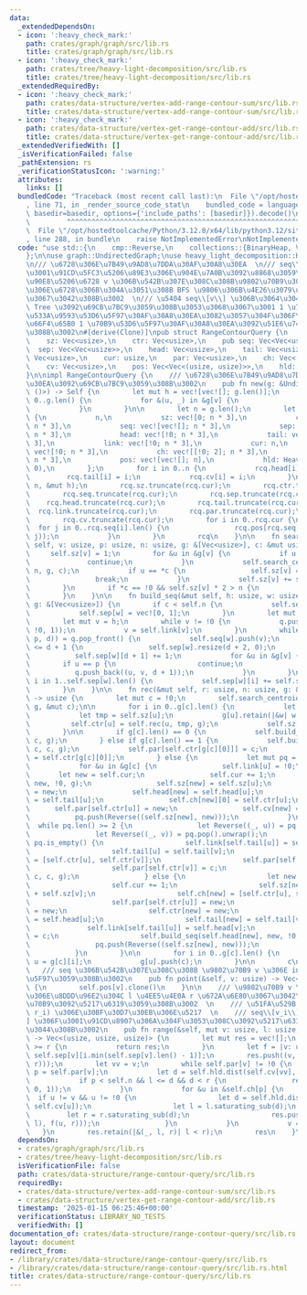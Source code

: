 ```yaml
---
data:
  _extendedDependsOn:
  - icon: ':heavy_check_mark:'
    path: crates/graph/graph/src/lib.rs
    title: crates/graph/graph/src/lib.rs
  - icon: ':heavy_check_mark:'
    path: crates/tree/heavy-light-decomposition/src/lib.rs
    title: crates/tree/heavy-light-decomposition/src/lib.rs
  _extendedRequiredBy:
  - icon: ':heavy_check_mark:'
    path: crates/data-structure/vertex-add-range-contour-sum/src/lib.rs
    title: crates/data-structure/vertex-add-range-contour-sum/src/lib.rs
  - icon: ':heavy_check_mark:'
    path: crates/data-structure/vertex-get-range-contour-add/src/lib.rs
    title: crates/data-structure/vertex-get-range-contour-add/src/lib.rs
  _extendedVerifiedWith: []
  _isVerificationFailed: false
  _pathExtension: rs
  _verificationStatusIcon: ':warning:'
  attributes:
    links: []
  bundledCode: "Traceback (most recent call last):\n  File \"/opt/hostedtoolcache/Python/3.12.8/x64/lib/python3.12/site-packages/onlinejudge_verify/documentation/build.py\"\
    , line 71, in _render_source_code_stat\n    bundled_code = language.bundle(stat.path,\
    \ basedir=basedir, options={'include_paths': [basedir]}).decode()\n          \
    \         ^^^^^^^^^^^^^^^^^^^^^^^^^^^^^^^^^^^^^^^^^^^^^^^^^^^^^^^^^^^^^^^^^^^^^^^^^^^^^^^^^\n\
    \  File \"/opt/hostedtoolcache/Python/3.12.8/x64/lib/python3.12/site-packages/onlinejudge_verify/languages/rust.py\"\
    , line 288, in bundle\n    raise NotImplementedError\nNotImplementedError\n"
  code: "use std::{\n    cmp::Reverse,\n    collections::{BinaryHeap, VecDeque},\n\
    };\n\nuse graph::UndirectedGraph;\nuse heavy_light_decomposition::HeavyLightDecomposition;\n\
    \n/// \u6728\u306E\u7B49\u9AD8\u7DDA\u30AF\u30A8\u30EA  \n/// seq\\[v\\] \u306F\
    \u3001\u91CD\u5FC3\u5206\u89E3\u306E\u904E\u7A0B\u3092\u8868\u3059\u6728\u306E\
    \u90E8\u5206\u6728 v \u306B\u542B\u307E\u308C\u308B\u9802\u70B9\u3092\u3001\u5143\
    \u306E\u6728\u306B\u304A\u3051\u308B BFS \u9806\u306B\u4E26\u3079\u305F\u3082\u306E\
    \u3067\u3042\u308B\u3002  \n/// \u5404 seq\\[v\\] \u306B\u3064\u3044\u3066 Segment\
    \ Tree \u3092\u69CB\u7BC9\u3059\u308B\u3053\u3068\u3067\u3001 1 \u70B9\u66F4\u65B0\
    \u533A\u9593\u53D6\u5F97\u30AF\u30A8\u30EA\u3082\u3057\u304F\u306F\u533A\u9593\
    \u66F4\u65B0 1 \u70B9\u53D6\u5F97\u30AF\u30A8\u30EA\u3092\u51E6\u7406\u3067\u304D\
    \u308B\u3002\n#[derive(Clone)]\npub struct RangeContourQuery {\n    n: usize,\n\
    \    sz: Vec<usize>,\n    ctr: Vec<usize>,\n    pub seq: Vec<Vec<usize>>,\n  \
    \  sep: Vec<Vec<usize>>,\n    head: Vec<usize>,\n    tail: Vec<usize>,\n    link:\
    \ Vec<usize>,\n    cur: usize,\n    par: Vec<usize>,\n    ch: Vec<[usize; 2]>,\n\
    \    cv: Vec<usize>,\n    pos: Vec<Vec<(usize, usize)>>,\n    hld: HeavyLightDecomposition,\n\
    }\n\nimpl RangeContourQuery {\n    /// \u6728\u306E\u7B49\u9AD8\u7DDA\u30AF\u30A8\
    \u30EA\u3092\u69CB\u7BC9\u3059\u308B\u3002\n    pub fn new(g: &UndirectedGraph<(),\
    \ ()>) -> Self {\n        let mut h = vec![vec![]; g.len()];\n        for v in\
    \ 0..g.len() {\n            for &(u, _) in &g[v] {\n                h[v].push(u);\n\
    \            }\n        }\n\n        let n = g.len();\n        let mut rcq = Self\
    \ {\n            n,\n            sz: vec![0; n * 3],\n            ctr: vec![!0;\
    \ n * 3],\n            seq: vec![vec![]; n * 3],\n            sep: vec![vec![];\
    \ n * 3],\n            head: vec![!0; n * 3],\n            tail: vec![!0; n *\
    \ 3],\n            link: vec![!0; n * 3],\n            cur: n,\n            par:\
    \ vec![!0; n * 3],\n            ch: vec![[!0; 2]; n * 3],\n            cv: vec![!0;\
    \ n * 3],\n            pos: vec![vec![]; n],\n            hld: HeavyLightDecomposition::new(&g,\
    \ 0),\n        };\n        for i in 0..n {\n            rcq.head[i] = i;\n   \
    \         rcq.tail[i] = i;\n            rcq.cv[i] = i;\n        }\n        rcq.rec(0,\
    \ n, &mut h);\n        rcq.sz.truncate(rcq.cur);\n        rcq.ctr.truncate(rcq.cur);\n\
    \        rcq.seq.truncate(rcq.cur);\n        rcq.sep.truncate(rcq.cur);\n    \
    \    rcq.head.truncate(rcq.cur);\n        rcq.tail.truncate(rcq.cur);\n      \
    \  rcq.link.truncate(rcq.cur);\n        rcq.par.truncate(rcq.cur);\n        rcq.ch.truncate(rcq.cur);\n\
    \        rcq.cv.truncate(rcq.cur);\n        for i in 0..rcq.cur {\n          \
    \  for j in 0..rcq.seq[i].len() {\n                rcq.pos[rcq.seq[i][j]].push((i,\
    \ j));\n            }\n        }\n        rcq\n    }\n\n    fn search_centroid(&mut\
    \ self, v: usize, p: usize, n: usize, g: &[Vec<usize>], c: &mut usize) {\n   \
    \     self.sz[v] = 1;\n        for &u in &g[v] {\n            if u == p {\n  \
    \              continue;\n            }\n            self.search_centroid(u, v,\
    \ n, g, c);\n            if u == *c {\n                self.sz[v] = n - self.sz[*c];\n\
    \                break;\n            }\n            self.sz[v] += self.sz[u];\n\
    \        }\n        if *c == !0 && self.sz[v] * 2 > n {\n            *c = v;\n\
    \        }\n    }\n\n    fn build_seq(&mut self, h: usize, w: usize, c: usize,\
    \ g: &[Vec<usize>]) {\n        if c < self.n {\n            self.seq[w].push(c);\n\
    \            self.sep[w] = vec![0, 1];\n        }\n        let mut q = VecDeque::new();\n\
    \        let mut v = h;\n        while v != !0 {\n            q.push_back((v,\
    \ !0, 1));\n            v = self.link[v];\n        }\n        while let Some((v,\
    \ p, d)) = q.pop_front() {\n            self.seq[w].push(v);\n            if self.sep[w].len()\
    \ <= d + 1 {\n                self.sep[w].resize(d + 2, 0);\n            }\n \
    \           self.sep[w][d + 1] += 1;\n            for &u in &g[v] {\n        \
    \        if u == p {\n                    continue;\n                }\n     \
    \           q.push_back((u, v, d + 1));\n            }\n        }\n        for\
    \ i in 1..self.sep[w].len() {\n            self.sep[w][i] += self.sep[w][i - 1];\n\
    \        }\n    }\n\n    fn rec(&mut self, r: usize, n: usize, g: &mut [Vec<usize>])\
    \ -> usize {\n        let mut c = !0;\n        self.search_centroid(r, !0, n,\
    \ g, &mut c);\n\n        for i in 0..g[c].len() {\n            let u = g[c][i];\n\
    \            let tmp = self.sz[u];\n            g[u].retain(|&w| w != c);\n  \
    \          self.ctr[u] = self.rec(u, tmp, g);\n            self.sz[u] = tmp;\n\
    \        }\n\n        if g[c].len() == 0 {\n            self.build_seq(!0, c,\
    \ c, g);\n        } else if g[c].len() == 1 {\n            self.build_seq(self.head[g[c][0]],\
    \ c, c, g);\n            self.par[self.ctr[g[c][0]]] = c;\n            self.ch[c][0]\
    \ = self.ctr[g[c][0]];\n        } else {\n            let mut pq = BinaryHeap::new();\n\
    \            for &u in &g[c] {\n                self.link[u] = !0;\n         \
    \       let new = self.cur;\n                self.cur += 1;\n                self.build_seq(self.head[u],\
    \ new, !0, g);\n                self.sz[new] = self.sz[u];\n                self.ctr[new]\
    \ = new;\n                self.head[new] = self.head[u];\n                self.tail[new]\
    \ = self.tail[u];\n                self.ch[new][0] = self.ctr[u];\n          \
    \      self.par[self.ctr[u]] = new;\n                self.cv[new] = c;\n     \
    \           pq.push(Reverse((self.sz[new], new)));\n            }\n          \
    \  while pq.len() >= 2 {\n                let Reverse((_, u)) = pq.pop().unwrap();\n\
    \                let Reverse((_, v)) = pq.pop().unwrap();\n                if\
    \ pq.is_empty() {\n                    self.link[self.tail[u]] = self.head[v];\n\
    \                    self.tail[u] = self.tail[v];\n                    self.ch[c]\
    \ = [self.ctr[u], self.ctr[v]];\n                    self.par[self.ctr[u]] = c;\n\
    \                    self.par[self.ctr[v]] = c;\n                    self.build_seq(self.head[u],\
    \ c, c, g);\n                } else {\n                    let new = self.cur;\n\
    \                    self.cur += 1;\n                    self.sz[new] = self.sz[u]\
    \ + self.sz[v];\n                    self.ch[new] = [self.ctr[u], self.ctr[v]];\n\
    \                    self.par[self.ctr[u]] = new;\n                    self.par[self.ctr[v]]\
    \ = new;\n                    self.ctr[new] = new;\n                    self.head[new]\
    \ = self.head[u];\n                    self.tail[new] = self.tail[v];\n      \
    \              self.link[self.tail[u]] = self.head[v];\n                    self.cv[new]\
    \ = c;\n                    self.build_seq(self.head[new], new, !0, g);\n    \
    \                pq.push(Reverse((self.sz[new], new)));\n                }\n \
    \           }\n        }\n\n        for i in 0..g[c].len() {\n            let\
    \ u = g[c][i];\n            g[u].push(c);\n        }\n\n        c\n    }\n\n \
    \   /// seq \u306B\u542B\u307E\u308C\u308B \u9802\u70B9 v \u306E index \u3092\u53D6\
    \u5F97\u3059\u308B\u3002\n    pub fn point(&self, v: usize) -> Vec<(usize, usize)>\
    \ {\n        self.pos[v].clone()\n    }\n\n    /// \u9802\u70B9 v \u304B\u3089\
    \u306E\u8DDD\u96E2\u304C l \u4EE5\u4E0A r \u672A\u6E80\u3067\u3042\u308B\u9802\
    \u70B9\u3092\u5217\u6319\u3059\u308B\u3002  \n    /// \u51FA\u529B: (v_i, l_i,\
    \ r_i) \u306E\u30BF\u30D7\u30EB\u306E\u5217  \n    /// seq\\[v_i\\]\\[l_i..r_i\\\
    ] \u306F\u3001\u91CD\u8907\u306A\u304F\u3053\u308C\u3092\u5217\u6319\u3057\u3066\
    \u3044\u308B\u3002\n    pub fn range(&self, mut v: usize, l: usize, r: usize)\
    \ -> Vec<(usize, usize, usize)> {\n        let mut res = vec![];\n        if l\
    \ >= r {\n            return res;\n        }\n        let f = |v: usize, i: usize|\
    \ self.sep[v][i.min(self.sep[v].len() - 1)];\n        res.push((v, f(v, l), f(v,\
    \ r)));\n        let vv = v;\n        while self.par[v] != !0 {\n            let\
    \ p = self.par[v];\n            let d = self.hld.dist(self.cv[vv], self.cv[p]);\n\
    \            if p < self.n && l <= d && d < r {\n                res.push((p,\
    \ 0, 1));\n            }\n            for &u in &self.ch[p] {\n              \
    \  if u != v && u != !0 {\n                    let d = self.hld.dist(self.cv[vv],\
    \ self.cv[u]);\n                    let l = l.saturating_sub(d);\n           \
    \         let r = r.saturating_sub(d);\n                    res.push((u, f(u,\
    \ l), f(u, r)));\n                }\n            }\n            v = p;\n     \
    \   }\n        res.retain(|&(_, l, r)| l < r);\n        res\n    }\n}\n"
  dependsOn:
  - crates/graph/graph/src/lib.rs
  - crates/tree/heavy-light-decomposition/src/lib.rs
  isVerificationFile: false
  path: crates/data-structure/range-contour-query/src/lib.rs
  requiredBy:
  - crates/data-structure/vertex-add-range-contour-sum/src/lib.rs
  - crates/data-structure/vertex-get-range-contour-add/src/lib.rs
  timestamp: '2025-01-15 06:25:46+00:00'
  verificationStatus: LIBRARY_NO_TESTS
  verifiedWith: []
documentation_of: crates/data-structure/range-contour-query/src/lib.rs
layout: document
redirect_from:
- /library/crates/data-structure/range-contour-query/src/lib.rs
- /library/crates/data-structure/range-contour-query/src/lib.rs.html
title: crates/data-structure/range-contour-query/src/lib.rs
---
```

